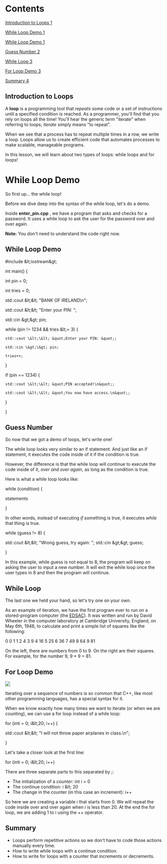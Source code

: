 # Contents

[Introduction to Loops 1](#_Toc56962992)

[While Loop Demo 1](#_Toc56962993)

[While Loop Demo 1](#_Toc56962994)

[Guess Number 2](#_Toc56962995)

[While Loop 3](#_Toc56962996)

[For Loop Demo 3](#_Toc56962997)

[Summary 4](#_Toc56962998)

## Introduction to Loops

A  **loop**  is a programming tool that _repeats_ some code or a set of instructions until a specified condition is reached. As a programmer, you&#39;ll find that you rely on loops all the time! You&#39;ll hear the generic term &quot;iterate&quot; when referring to loops; _iterate_ simply means &quot;to repeat&quot;.

When we see that a process has to repeat multiple times in a row, we write a loop. Loops allow us to create efficient code that automates processes to make scalable, manageable programs.

In this lesson, we will learn about two types of loops: while loops and for loops!

# While Loop Demo

So first up… the while loop!

Before we dive deep into the syntax of the while loop, let&#39;s do a demo.

Inside  **enter\_pin.cpp** , we have a program that asks and checks for a password. It uses a while loop to ask the user for the password over and over again.

**Note:**  You don&#39;t need to understand the code right now.

##

## While Loop Demo

#include \&lt;iostream\&gt;

int main() {

  int pin = 0;

  int tries = 0;

  std::cout \&lt;\&lt; &quot;BANK OF IRELAND\n&quot;;

  std::cout \&lt;\&lt; &quot;Enter your PIN: &quot;;

  std::cin \&gt;\&gt; pin;

  while (pin != 1234 &amp;&amp; tries \&lt;= 3) {

    std::cout \&lt;\&lt; &quot;Enter your PIN: &quot;;

    std::cin \&gt;\&gt; pin;

    tries++;

  }

  if (pin == 1234) {

    std::cout \&lt;\&lt; &quot;PIN accepted!\n&quot;;

    std::cout \&lt;\&lt; &quot;You now have access.\n&quot;;

  }

}

## Guess Number

So now that we got a demo of loops, let&#39;s write one!

The while loop looks very similar to an if statement. And just like an if statement, it executes the code inside of it if the condition is true.

However, the difference is that the while loop will continue to execute the code inside of it, _over and over again_, as long as the condition is true.

Here is what a while loop looks like:

while (condition) {

statements

}

In other words, instead of executing _if_ something is true, it executes _while_ that thing is true.

while (guess != 8) {

  std::cout \&lt;\&lt; &quot;Wrong guess, try again: &quot;;
  std::cin \&gt;\&gt; guess;

}

In this example, while guess is not equal to 8, the program will keep on asking the user to input a new number. It will exit the while loop once the user types in 8 and then the program will continue.

## While Loop

The last one we held your hand, so let&#39;s try one on your own.

As an example of iteration, we have the first program ever to run on a stored-program computer (the [EDSAC](https://en.wikipedia.org/wiki/EDSAC)). It was written and run by David Wheeler in the computer laboratory at Cambridge University, England, on May 6th, 1948, to calculate and print a simple list of squares like the following:

0   0
1   1
2   4
3   9
4   16
5   25
6   36
7   49
8   64
9   81

On the left, there are numbers from 0 to 9. On the right are their squares. For example, for the number 9, 9 \* 9 = 81.

## For Loop Demo

![](RackMultipart20201123-4-1ebxqbu_html_ef9e4f7108484531.png)

Iterating over a sequence of numbers is so common that C++, like most other programming languages, has a special syntax for it.

When we know exactly how many times we want to iterate (or when we are counting), we can use a for loop instead of a while loop:

for (inti = 0; i\&lt;20; i++)
{

  std::cout \&lt;\&lt; &quot;I will not throw paper airplanes in class.\n&quot;;

}

Let&#39;s take a closer look at the first line:

for (inti = 0; i\&lt;20; i++)

There are three separate parts to this separated by ;:

- The initialization of a _counter_: int i = 0
- The continue condition: i \&lt; 20
- The change in the counter (in this case an increment): i++

So here we are creating a variable i that starts from 0. We will repeat the code inside over and over again when i is less than 20. At the end the for loop, we are adding 1 to i using the ++ operator.

## Summary

- Loops perform repetitive actions so we don&#39;t have to code those actions manually every time.
- How to write while loops with a continue condition.
- How to write for loops with a counter that increments or decrements.
